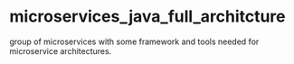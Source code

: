 # microservices_java_full_architcture
group of microservices with some framework and tools needed for microservice architectures. 
